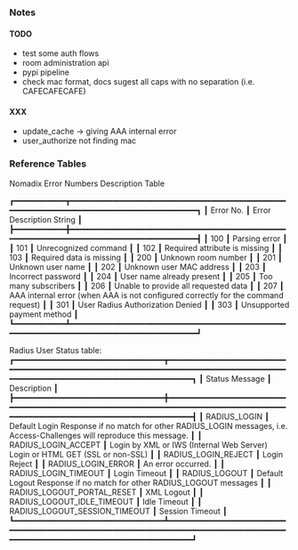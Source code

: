 
### Notes

#### TODO
- test some auth flows
- room administration api
- pypi pipeline
- check mac format, docs sugest all caps with no separation (i.e. CAFECAFECAFE)

#### XXX
- update_cache -> giving AAA internal error
- user_authorize not finding mac


### Reference Tables

Nomadix Error Numbers Description Table

┏━━━━━━━━━━━┳━━━━━━━━━━━━━━━━━━━━━━━━━━━━━━━━━━━━━━━━━━━━━━━━━━━━━━━━━━━━━━━━━━━━━━━━━━━━━━━━━━━━━━┓
┃ Error No. ┃ Error Description String                                                             ┃
┣━━━━━━━━━━━╋━━━━━━━━━━━━━━━━━━━━━━━━━━━━━━━━━━━━━━━━━━━━━━━━━━━━━━━━━━━━━━━━━━━━━━━━━━━━━━━━━━━━━━┫
┃   100     ┃   Parsing error                                                                      ┃
┃   101     ┃   Unrecognized command                                                               ┃
┃   102     ┃   Required attribute is missing                                                      ┃
┃   103     ┃   Required data is missing                                                           ┃
┃   200     ┃   Unknown room number                                                                ┃
┃   201     ┃   Unknown user name                                                                  ┃
┃   202     ┃   Unknown user MAC address                                                           ┃
┃   203     ┃   Incorrect password                                                                 ┃
┃   204     ┃   User name already present                                                          ┃
┃   205     ┃   Too many subscribers                                                               ┃
┃   206     ┃   Unable to provide all requested data                                               ┃
┃   207     ┃   AAA internal error (when AAA is not configured correctly for the command request)  ┃
┃   301     ┃   User Radius Authorization Denied                                                   ┃
┃   303     ┃   Unsupported payment method                                                         ┃
┗━━━━━━━━━━━┻━━━━━━━━━━━━━━━━━━━━━━━━━━━━━━━━━━━━━━━━━━━━━━━━━━━━━━━━━━━━━━━━━━━━━━━━━━━━━━━━━━━━━━┛

Radius User Status table:
┏━━━━━━━━━━━━━━━━━━━━━━━━━━━━━━━━┳━━━━━━━━━━━━━━━━━━━━━━━━━━━━━━━━━━━━━━━━━━━━━━━━━━━━━━━━━━━━━━━━━━━━━━━━━━━━━━━━━━━━━━━━━━━━━━━━━━━━━━━━━━━━━━━━━━━━━━━━━━━┓
┃ Status Message                 ┃        Description                                                                                                        ┃
┣━━━━━━━━━━━━━━━━━━━━━━━━━━━━━━━━╋━━━━━━━━━━━━━━━━━━━━━━━━━━━━━━━━━━━━━━━━━━━━━━━━━━━━━━━━━━━━━━━━━━━━━━━━━━━━━━━━━━━━━━━━━━━━━━━━━━━━━━━━━━━━━━━━━━━━━━━━━━━┫
┃ RADIUS_LOGIN                   ┃  Default Login Response if no match for other RADIUS_LOGIN messages, i.e. Access-Challenges will reproduce this message.  ┃
┃ RADIUS_LOGIN_ACCEPT            ┃  Login by XML or IWS (Internal Web Server) Login or HTML GET (SSL or non-SSL)                                             ┃
┃ RADIUS_LOGIN_REJECT            ┃  Login Reject                                                                                                             ┃
┃ RADIUS_LOGIN_ERROR             ┃  An error occurred.                                                                                                       ┃
┃ RADIUS_LOGIN_TIMEOUT           ┃  Login Timeout                                                                                                            ┃
┃ RADIUS_LOGOUT                  ┃  Default Logout Response if no match for other RADIUS_LOGOUT messages                                                     ┃
┃ RADIUS_LOGOUT_PORTAL_RESET     ┃  XML Logout                                                                                                               ┃
┃ RADIUS_LOGOUT_IDLE_TIMEOUT     ┃  Idle Timeout                                                                                                             ┃
┃ RADIUS_LOGOUT_SESSION_TIMEOUT  ┃  Session Timeout                                                                                                          ┃
┗━━━━━━━━━━━━━━━━━━━━━━━━━━━━━━━━┻━━━━━━━━━━━━━━━━━━━━━━━━━━━━━━━━━━━━━━━━━━━━━━━━━━━━━━━━━━━━━━━━━━━━━━━━━━━━━━━━━━━━━━━━━━━━━━━━━━━━━━━━━━━━━━━━━━━━━━━━━━━┛
